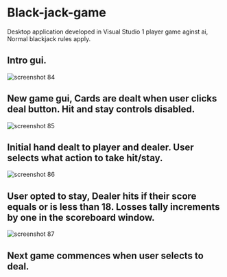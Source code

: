 # Black-jack-game
Desktop application developed in Visual Studio
1 player game aginst ai, Normal blackjack rules apply.
## Intro gui.
![screenshot 84](https://user-images.githubusercontent.com/34503137/34211589-390be492-e5a2-11e7-8ba1-1b5ce8e362ef.png)
## New game gui, Cards are dealt when user clicks deal button. Hit and stay controls disabled.
![screenshot 85](https://user-images.githubusercontent.com/34503137/34211730-ad7d2fc0-e5a2-11e7-931b-4d2d1bba9421.png)
## Initial hand dealt to player and dealer. User selects what action to take hit/stay.
![screenshot 86](https://user-images.githubusercontent.com/34503137/34211906-42b829f0-e5a3-11e7-8545-5d27fbb02ccd.png)
## User opted to stay, Dealer hits if their score equals or is less than 18. Losses tally increments by one in the scoreboard window.
![screenshot 87](https://user-images.githubusercontent.com/34503137/34212208-4c8c16f2-e5a4-11e7-8fef-2bd6f04520b4.png)
## Next game commences when user selects to deal.
